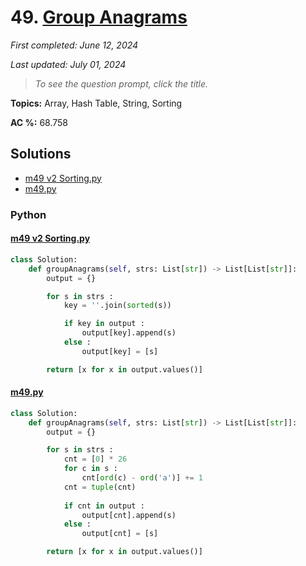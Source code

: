 # 49. [Group Anagrams](<https://leetcode.com/problems/group-anagrams>)

*First completed: June 12, 2024*

*Last updated: July 01, 2024*


> *To see the question prompt, click the title.*

**Topics:** Array, Hash Table, String, Sorting

**AC %:** 68.758


## Solutions

- [m49 v2 Sorting.py](<../my-submissions/m49 v2 Sorting.py>)
- [m49.py](<../my-submissions/m49.py>)
### Python
#### [m49 v2 Sorting.py](<../my-submissions/m49 v2 Sorting.py>)
```Python
class Solution:
    def groupAnagrams(self, strs: List[str]) -> List[List[str]]:
        output = {}

        for s in strs :
            key = ''.join(sorted(s))

            if key in output :
                output[key].append(s)
            else :
                output[key] = [s]

        return [x for x in output.values()]
```

#### [m49.py](<../my-submissions/m49.py>)
```Python
class Solution:
    def groupAnagrams(self, strs: List[str]) -> List[List[str]]:
        output = {}

        for s in strs :
            cnt = [0] * 26
            for c in s :
                cnt[ord(c) - ord('a')] += 1
            cnt = tuple(cnt)
            
            if cnt in output :
                output[cnt].append(s)
            else :
                output[cnt] = [s]

        return [x for x in output.values()]
```

